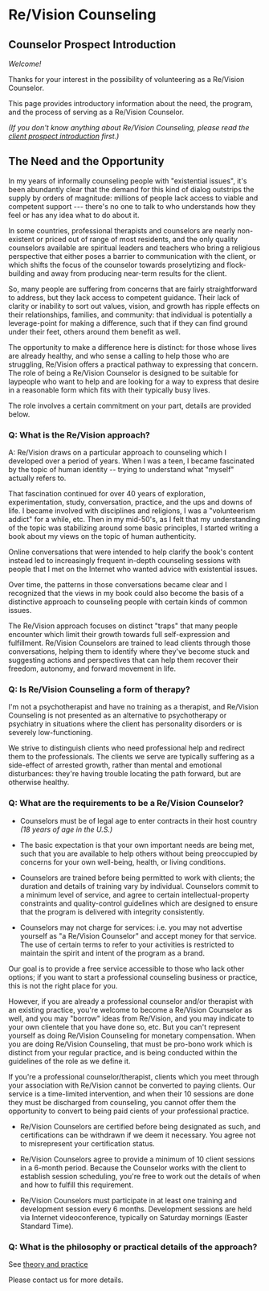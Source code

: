# Re/Vision Counseling
## Counselor Prospect Introduction

*Welcome!*

Thanks for your interest in the possibility of volunteering as a Re/Vision Counselor.

This page provides introductory information about the need, the program, and the process of serving as a Re/Vision Counselor.

*(If you don't know anything about Re/Vision Counseling, please read the [client prospect introduction](revision-counseling-client-intro.md) first.)*

## The Need and the Opportunity

In my years of informally counseling people with "existential issues", it's been abundantly clear that the demand for this kind of dialog outstrips the supply by orders of magnitude: millions of people lack access to viable and competent support --- there's no one to talk to who understands how they feel or has any idea what to do about it.

In some countries, professional therapists and counselors are nearly non-existent or priced out of range of most residents, and the only quality counselors available are spiritual leaders and teachers who bring a religious perspective that either poses a barrier to communication with the client, or which shifts the focus of the counselor towards proselytizing and flock-building and away from producing near-term results for the client.

So,  many people are suffering from concerns that are fairly straightforward to address, but they lack access to competent guidance.  Their lack of clarity or inability to sort out values, vision, and growth has ripple effects on their relationships, families, and community: that individual is potentially a leverage-point for making a difference, such that if they can find ground under their feet, others around them benefit as well.

The opportunity to make a difference here is distinct: for those whose lives are already healthy, and who sense a calling to help those who are struggling, Re/Vision offers a practical pathway to expressing that concern.  The role of being a Re/Vision Counselor is designed to be suitable for laypeople who want to help and are looking for a way to express that desire in a reasonable form which fits with their typically busy lives.

The role involves a certain commitment on your part, details are provided below.

### Q: What is the Re/Vision approach?
A: Re/Vision draws on a particular approach to counseling which I developed over a period of years.  When I was a teen, I became fascinated by the topic of human identity -- trying to understand what "myself" actually refers to.  

That fascination continued for over 40 years of exploration, experimentation, study, conversation, practice, and the ups and downs of life. I became involved with disciplines and religions, I was a "volunteerism addict" for a while, etc.  Then in my mid-50's, as I felt that my understanding of the topic was stabilizing around some basic principles, I started writing a book about my views on the topic of human authenticity.  

Online conversations that were intended to help clarify the book's content instead led to increasingly frequent in-depth counseling sessions with people that I met on the Internet who wanted advice with existential issues.

Over time, the patterns in those conversations became clear and I recognized that the views in my book could also become the basis of a distinctive approach to counseling people with certain kinds of common issues.

The Re/Vision approach focuses on distinct "traps" that many people encounter which limit their growth towards full self-expression and fulfillment. Re/Vision Counselors are trained to lead clients through those conversations, helping them to identify where they've become stuck and suggesting actions and perspectives that can help them recover their freedom, autonomy, and forward movement in life. 

### Q: Is Re/Vision Counseling a form of therapy?

I'm not a psychotherapist and have no training as a therapist, and Re/Vision Counseling is not presented as an alternative to psychotherapy or psychiatry in situations where the client has personality disorders or is severely low-functioning.  

We strive to distinguish clients who need professional help and redirect them to the professionals.  The clients we serve are typically suffering as a side-effect of arrested growth, rather than mental and emotional disturbances: they're having trouble locating the path forward, but are otherwise healthy.

### Q: What are the requirements to be a Re/Vision Counselor?

- Counselors must be of legal age to enter contracts in their host country *(18 years of age in the U.S.)*  

- The basic expectation is that your own important needs are being met, such that you are available to help others without being preoccupied by concerns for your own well-being, health, or living conditions.

- Counselors are trained before being permitted to work with clients; the duration and details of training vary by individual.  Counselors commit to a minimum level of service, and agree to certain intellectual-property constraints and quality-control guidelines which are designed to ensure that the program is delivered with integrity consistently. 

- Counselors may not charge for services: i.e. you may not advertise yourself as "a Re/Vision Counselor" and accept money for that service.  The use of certain terms to refer to your activities is restricted to maintain the spirit and intent of the program as a brand.  

Our goal is to provide a free service accessible to those who lack other options; if you want to start a professional counseling business or practice, this is not the right place for you.  

However, if you are already a professional counselor and/or therapist with an existing practice, you're welcome to become a Re/Vision Counselor as well, and you may "borrow" ideas from Re/Vision, and you may indicate to your own clientele that you have done so, etc.  But you can't represent yourself as doing Re/Vision Counseling for monetary compensation.  When you are doing Re/Vision Counseling, that must be pro-bono work which is distinct from your regular practice, and is being conducted within the guidelines of the role as we define it.  

If you're a professional counselor/therapist, clients which you meet through your association with Re/Vision cannot be converted to paying clients.  Our service is a time-limited intervention, and when their 10 sessions are done they must be discharged from counseling, you cannot offer them the opportunity to convert to being paid cients of your professional practice.

- Re/Vision Counselors are certified before being designated as such, and certifications can be withdrawn if we deem it necessary.  You agree not to misrepresent your certification status.

- Re/Vision Counselors agree to provide a minimum of 10 client sessions in a 6-month period. Because the Counselor works with the client to establish session scheduling, you're free to work out the details of when and how to fulfill this requirement.

- Re/Vision Counselors must participate in at least one training and development session every 6 months. Development sessions are held via Internet videoconference, typically on Saturday mornings (Easter Standard Time).

### Q: What is the philosophy or practical details of the approach?

See [theory and practice](http://)

Please contact us for more details.



